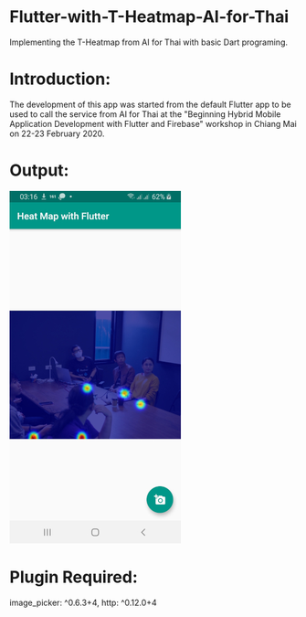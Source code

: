 # Flutter-with-T-Heatmap-AI-for-Thai
 Implementing the T-Heatmap from AI for Thai with basic Dart programing.
# Introduction:
The development of this app was started from the default Flutter app to be used to call the service from AI for Thai at the "Beginning Hybrid Mobile Application Development with Flutter and Firebase" workshop in Chiang Mai on 22-23 February 2020.
# Output:
![Screenshot](screenshot/screenshot.jpg)
# Plugin Required:
image_picker: ^0.6.3+4, http: ^0.12.0+4

